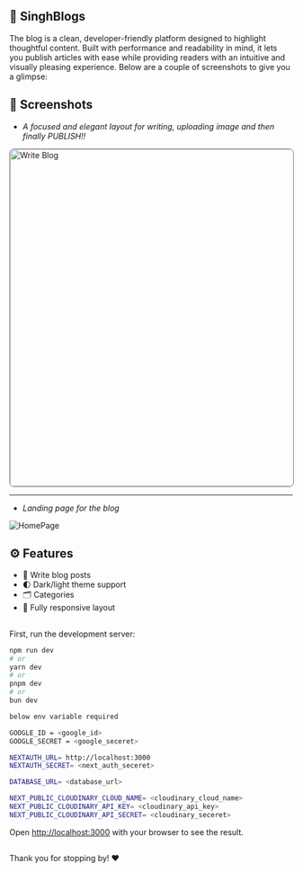 ## 📝 SinghBlogs

The blog is a clean, developer-friendly platform designed to highlight thoughtful content. Built with performance and readability in mind, it lets you publish articles with ease while providing readers with an intuitive and visually pleasing experience. Below are a couple of screenshots to give you a glimpse:

## 📸 Screenshots



* *A focused and elegant layout for writing, uploading image and then finally PUBLISH!!*


<img src="https://github.com/user-attachments/assets/dbee4aa1-f740-4fc8-a681-60d9ca23249f" alt="Write Blog" width="600" style="border: 1px solid #747474; border-radius: 8px;" />

---

* *Landing page for the blog*


![HomePage](https://github.com/user-attachments/assets/832211f0-34cf-4d2a-b9d6-58a9036a949d)


## ⚙️ Features

- 🧠 Write blog posts 
- 🌓 Dark/light theme support
- 🗂 Categories
- 📱 Fully responsive layout


##

First, run the development server:

```bash
npm run dev
# or
yarn dev
# or
pnpm dev
# or
bun dev
```

```bash
below env variable required

GOOGLE_ID = <google_id>
GOOGLE_SECRET = <google_seceret>

NEXTAUTH_URL= http://localhost:3000
NEXTAUTH_SECRET= <next_auth_seceret>

DATABASE_URL= <database_url> 

NEXT_PUBLIC_CLOUDINARY_CLOUD_NAME= <cloudinary_cloud_name>
NEXT_PUBLIC_CLOUDINARY_API_KEY= <cloudinary_api_key>
NEXT_PUBLIC_CLOUDINARY_API_SECRET= <cloudinary_seceret>
```

Open [http://localhost:3000](http://localhost:3000) with your browser to see the result.

##
Thank you for stopping by! ❤️
